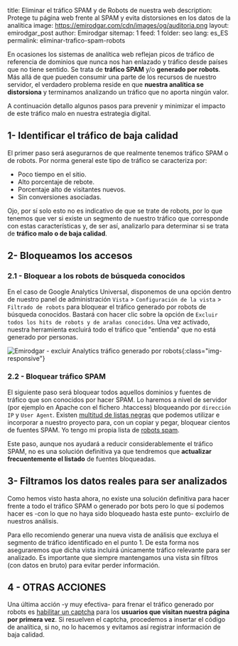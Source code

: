 title: Eliminar el tráfico SPAM y de Robots de nuestra web
description: Protege tu página web frente al SPAM y evita distorsiones en los datos de la analítica
image: https://emirodgar.com/cdn/images/og/auditoria.png
layout: emirodgar_post
author: Emirodgar
sitemap: 1
feed: 1
folder: seo
lang: es_ES
permalink: eliminar-trafico-spam-robots

En ocasiones los sistemas de analítica web reflejan picos de tráfico de referencia de dominios que nunca nos han enlazado y tráfico desde países que no tiene sentido. Se trata de  **tráfico SPAM**  y/o  **generado por robots**. Más allá de que pueden consumir una parte de los recursos de nuestro servidor, el verdadero problema reside en que  **nuestra analítica se distorsiona**  y terminamos analizando un tráfico que no aporta ningún valor.

A continuación detallo algunos pasos para prevenir y minimizar el impacto de este tráfico malo en nuestra estrategia digital.

## 1- Identificar el tráfico de baja calidad

El primer paso será asegurarnos de que realmente tenemos tráfico SPAM o de robots. Por norma general este tipo de tráfico se caracteriza por:

-   Poco tiempo en el sitio.
-   Alto porcentaje de rebote.
-   Porcentaje alto de visitantes nuevos.
-   Sin conversiones asociadas.

Ojo, por sí solo esto no es indicativo de que se trate de robots, por lo que tenemos que ver si existe un segmento de nuestro tráfico que corresponde con estas características y, de ser así, analizarlo para determinar si se trata de **tráfico malo o de baja calidad**.

## 2- Bloqueamos los accesos

### 2.1 - Bloquear a los robots de búsqueda conocidos

En el caso de Google Analytics Universal, disponemos de una  opción dentro de nuestro panel de administración `Vista` > `Configuración de la vista` > `Filtrado de robots`  para bloquear el tráfico generado por robots de búsqueda conocidos. Bastará con hacer clic sobre la opción de `Excluir todos los hits de robots y de arañas conocidos`.  Una vez activado, nuestra herramienta excluirá todo el tráfico que "entienda" que no está generado por personas.

![Emirodgar - excluir Analytics tráfico generado por robots](https://emirodgar.com/cdn/images/posts/analytics-filtrado-robots.jpg){:class="img-responsive"}

### 2.2 - Bloquear tráfico SPAM

El siguiente paso será bloquear todos aquellos dominios y fuentes de tráfico que son conocidos por hacer SPAM. Lo haremos a nivel de servidor (por ejemplo en Apache con el fichero .htaccess) bloqueando por `dirección IP` y  `User Agent`. Existen  [multitud de listas negras](http://tab-studio.com/en/blocking-robots-on-your-page/)  que podemos utilizar e incorporar a nuestro proyecto para, con un copiar y pegar, bloquear cientos de fuentes SPAM. Yo tengo mi propia lista de [robots spam](https://emirodgar.com/listado-robots-bloquear).

Este paso, aunque nos ayudará a reducir considerablemente el tráfico SPAM, no es una solución definitiva ya que tendremos que **actualizar frecuentemente el listado** de fuentes bloqueadas.

## 3- Filtramos los datos reales para ser analizados

Como hemos visto hasta ahora, no existe una solución definitiva para hacer frente a todo el tráfico SPAM o generado por bots pero lo que sí podemos hacer es -con lo que no haya sido bloqueado hasta este punto- excluirlo de nuestros análisis.

Para ello recomiendo generar una nueva vista de análisis que excluya el segmento de tráfico identificado en el punto 1. De esta forma nos aseguraremos que dicha vista incluirá únicamente tráfico relevante para ser analizado. Es importante que siempre mantengamos una vista sin filtros (con datos en bruto) para evitar perder información.

## 4 - OTRAS ACCIONES

Una última acción -y muy efectiva- para frenar el tráfico generado por robots es  [habilitar un captcha](https://www.google.com/recaptcha/intro/v3beta.html)  para los  **usuarios que visitan nuestra página por primera vez**. Si resuelven el captcha, procedemos a insertar el código de analítica, si no, no lo hacemos y evitamos así registrar información de baja calidad.
<!--stackedit_data:
eyJoaXN0b3J5IjpbLTE4MzgzNDIwMDZdfQ==
-->